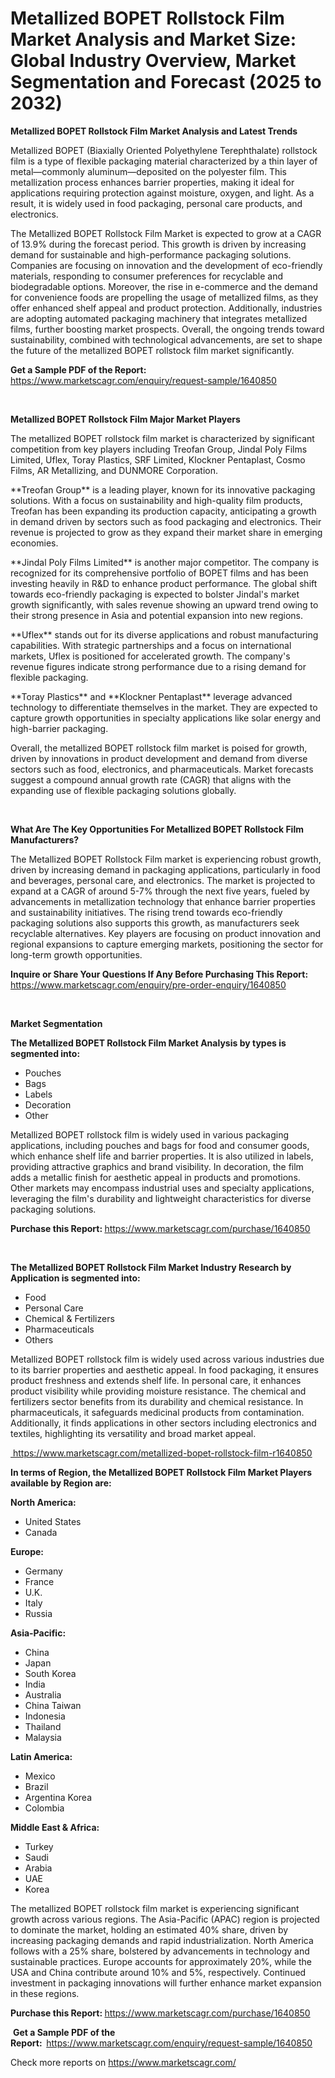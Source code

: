 <p><h1>Metallized BOPET Rollstock Film Market Analysis and Market Size: Global Industry Overview, Market Segmentation and Forecast (2025 to 2032)</h1></p><p><strong>Metallized BOPET Rollstock Film Market Analysis and Latest Trends</strong></p>
<p><p>Metallized BOPET (Biaxially Oriented Polyethylene Terephthalate) rollstock film is a type of flexible packaging material characterized by a thin layer of metal—commonly aluminum—deposited on the polyester film. This metallization process enhances barrier properties, making it ideal for applications requiring protection against moisture, oxygen, and light. As a result, it is widely used in food packaging, personal care products, and electronics.</p><p>The Metallized BOPET Rollstock Film Market is expected to grow at a CAGR of 13.9% during the forecast period. This growth is driven by increasing demand for sustainable and high-performance packaging solutions. Companies are focusing on innovation and the development of eco-friendly materials, responding to consumer preferences for recyclable and biodegradable options. Moreover, the rise in e-commerce and the demand for convenience foods are propelling the usage of metallized films, as they offer enhanced shelf appeal and product protection. Additionally, industries are adopting automated packaging machinery that integrates metallized films, further boosting market prospects. Overall, the ongoing trends toward sustainability, combined with technological advancements, are set to shape the future of the metallized BOPET rollstock film market significantly.</p></p>
<p><strong>Get a Sample PDF of the Report:&nbsp;</strong> <a href="https://www.marketscagr.com/enquiry/request-sample/1640850?utm_campaign=2942&utm_medium=2&utm_source=Github&utm_content=ia&utm_term=02042025&utm_id=metallized-bopet-rollstock-film">https://www.marketscagr.com/enquiry/request-sample/1640850</a></p>
<p>&nbsp;</p>
<p><strong>Metallized BOPET Rollstock Film Major Market Players</strong></p>
<p><p>The metallized BOPET rollstock film market is characterized by significant competition from key players including Treofan Group, Jindal Poly Films Limited, Uflex, Toray Plastics, SRF Limited, Klockner Pentaplast, Cosmo Films, AR Metallizing, and DUNMORE Corporation. </p><p>**Treofan Group** is a leading player, known for its innovative packaging solutions. With a focus on sustainability and high-quality film products, Treofan has been expanding its production capacity, anticipating a growth in demand driven by sectors such as food packaging and electronics. Their revenue is projected to grow as they expand their market share in emerging economies.</p><p>**Jindal Poly Films Limited** is another major competitor. The company is recognized for its comprehensive portfolio of BOPET films and has been investing heavily in R&D to enhance product performance. The global shift towards eco-friendly packaging is expected to bolster Jindal's market growth significantly, with sales revenue showing an upward trend owing to their strong presence in Asia and potential expansion into new regions.</p><p>**Uflex** stands out for its diverse applications and robust manufacturing capabilities. With strategic partnerships and a focus on international markets, Uflex is positioned for accelerated growth. The company's revenue figures indicate strong performance due to a rising demand for flexible packaging.</p><p>**Toray Plastics** and **Klockner Pentaplast** leverage advanced technology to differentiate themselves in the market. They are expected to capture growth opportunities in specialty applications like solar energy and high-barrier packaging.</p><p>Overall, the metallized BOPET rollstock film market is poised for growth, driven by innovations in product development and demand from diverse sectors such as food, electronics, and pharmaceuticals. Market forecasts suggest a compound annual growth rate (CAGR) that aligns with the expanding use of flexible packaging solutions globally.</p></p>
<p>&nbsp;</p>
<p><strong>What Are The Key Opportunities For Metallized BOPET Rollstock Film Manufacturers?</strong></p>
<p><p>The Metallized BOPET Rollstock Film market is experiencing robust growth, driven by increasing demand in packaging applications, particularly in food and beverages, personal care, and electronics. The market is projected to expand at a CAGR of around 5-7% through the next five years, fueled by advancements in metallization technology that enhance barrier properties and sustainability initiatives. The rising trend towards eco-friendly packaging solutions also supports this growth, as manufacturers seek recyclable alternatives. Key players are focusing on product innovation and regional expansions to capture emerging markets, positioning the sector for long-term growth opportunities.</p></p>
<p><strong>Inquire or Share Your Questions If Any Before Purchasing This Report:</strong> <a href="https://www.marketscagr.com/enquiry/pre-order-enquiry/1640850?utm_campaign=2942&utm_medium=2&utm_source=Github&utm_content=ia&utm_term=02042025&utm_id=metallized-bopet-rollstock-film">https://www.marketscagr.com/enquiry/pre-order-enquiry/1640850</a></p>
<p>&nbsp;</p>
<p><strong>Market Segmentation</strong></p>
<p><strong>The Metallized BOPET Rollstock Film Market Analysis by types is segmented into:</strong></p>
<p><ul><li>Pouches</li><li>Bags</li><li>Labels</li><li>Decoration</li><li>Other</li></ul></p>
<p><p>Metallized BOPET rollstock film is widely used in various packaging applications, including pouches and bags for food and consumer goods, which enhance shelf life and barrier properties. It is also utilized in labels, providing attractive graphics and brand visibility. In decoration, the film adds a metallic finish for aesthetic appeal in products and promotions. Other markets may encompass industrial uses and specialty applications, leveraging the film's durability and lightweight characteristics for diverse packaging solutions.</p></p>
<p><strong>Purchase this Report:&nbsp;</strong><a href="https://www.marketscagr.com/purchase/1640850?utm_campaign=2942&utm_medium=2&utm_source=Github&utm_content=ia&utm_term=02042025&utm_id=metallized-bopet-rollstock-film">https://www.marketscagr.com/purchase/1640850</a></p>
<p>&nbsp;</p>
<p><strong>The Metallized BOPET Rollstock Film Market Industry Research by Application is segmented into:</strong></p>
<p><ul><li>Food</li><li>Personal Care</li><li>Chemical & Fertilizers</li><li>Pharmaceuticals</li><li>Others</li></ul></p>
<p><p>Metallized BOPET rollstock film is widely used across various industries due to its barrier properties and aesthetic appeal. In food packaging, it ensures product freshness and extends shelf life. In personal care, it enhances product visibility while providing moisture resistance. The chemical and fertilizers sector benefits from its durability and chemical resistance. In pharmaceuticals, it safeguards medicinal products from contamination. Additionally, it finds applications in other sectors including electronics and textiles, highlighting its versatility and broad market appeal.</p></p>
<p><a href="https://www.marketscagr.com/metallized-bopet-rollstock-film-r1640850?utm_campaign=2942&utm_medium=2&utm_source=Github&utm_content=ia&utm_term=02042025&utm_id=metallized-bopet-rollstock-film">&nbsp;https://www.marketscagr.com/metallized-bopet-rollstock-film-r1640850</a></p>
<p><strong>In terms of Region, the Metallized BOPET Rollstock Film Market Players available by Region are:</strong></p>
<p>
    <p> <strong> North America: </strong>
        <ul>
            <li>United States</li>
            <li>Canada</li>
        </ul>
        </p> 
    <p> <strong> Europe: </strong>
        <ul>
            <li>Germany</li>
            <li>France</li>
            <li>U.K.</li>
            <li>Italy</li>
            <li>Russia</li>
        </ul>
        </p> 
    <p> <strong> Asia-Pacific: </strong>
        <ul>
            <li>China</li>
            <li>Japan</li>
            <li>South Korea</li>
            <li>India</li>
            <li>Australia</li>
            <li>China Taiwan</li>
            <li>Indonesia</li>
            <li>Thailand</li>
            <li>Malaysia</li>
        </ul>
        </p> 
    <p> <strong> Latin America: </strong>
        <ul>
            <li>Mexico</li>
            <li>Brazil</li>
            <li>Argentina Korea</li>
            <li>Colombia</li>
        </ul>
        </p> 
    <p> <strong> Middle East & Africa: </strong>
        <ul>
            <li>Turkey</li>
            <li>Saudi</li>
            <li>Arabia</li>
            <li>UAE</li>
            <li>Korea</li>
        </ul>
    </p>
    </p>
<p><p>The metallized BOPET rollstock film market is experiencing significant growth across various regions. The Asia-Pacific (APAC) region is projected to dominate the market, holding an estimated 40% share, driven by increasing packaging demands and rapid industrialization. North America follows with a 25% share, bolstered by advancements in technology and sustainable practices. Europe accounts for approximately 20%, while the USA and China contribute around 10% and 5%, respectively. Continued investment in packaging innovations will further enhance market expansion in these regions.</p></p>
<p><strong>Purchase this Report: </strong><a href="https://www.marketscagr.com/purchase/1640850?utm_campaign=2942&utm_medium=2&utm_source=Github&utm_content=ia&utm_term=02042025&utm_id=metallized-bopet-rollstock-film">https://www.marketscagr.com/purchase/1640850</a></p>
<p>&nbsp;<strong>Get a Sample PDF of the Report:&nbsp;&nbsp;</strong><a href="https://www.marketscagr.com/enquiry/request-sample/1640850?utm_campaign=2942&utm_medium=2&utm_source=Github&utm_content=ia&utm_term=02042025&utm_id=metallized-bopet-rollstock-film">https://www.marketscagr.com/enquiry/request-sample/1640850</a></p>
<p><strong></strong></p>
<p>Check more reports on <a href="https://www.marketscagr.com/?utm_campaign=2942&utm_medium=2&utm_source=Github&utm_content=ia&utm_term=02042025&utm_id=metallized-bopet-rollstock-film">https://www.marketscagr.com/</a></p>